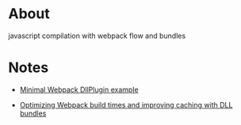 # About
javascript compilation with webpack flow and bundles

# Notes

- [Minimal Webpack DllPlugin example](https://gist.github.com/robertknight/058a194f45e77ff95fcd)

- [Optimizing Webpack build times and improving caching with DLL bundles](https://robertknight.github.io/posts/webpack-dll-plugins/)